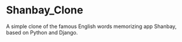 # Shanbay_Clone
A simple clone of the famous English words memorizing app Shanbay, based on Python and Django.
